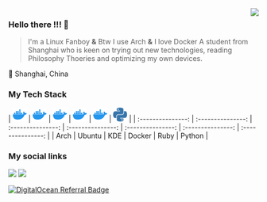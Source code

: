 <img align="right" src="https://github-readme-stats.vercel.app/api?username=ravachol-yang&show_icons=true&icon_color=805AD5&text_color=718096&bg_color=ffffff" />

### Hello there !!! 👋
> I'm a Linux Fanboy **&** Btw I use Arch **&** I love Docker
A student from Shanghai who is keen on trying out new technologies, reading Philosophy Thoeries and optimizing my own devices.

🧭 Shanghai, China

### My Tech Stack
| <img height="28" src="https://github.com/ravachol-yang/ravachol-yang/raw/master/assets/img/docker.svg"> | <img height="28" src="https://github.com/ravachol-yang/ravachol-yang/raw/master/assets/img/docker.svg"> | <img height="28" src="https://github.com/ravachol-yang/ravachol-yang/raw/master/assets/img/docker.svg"> | <img height="28" src="https://github.com/ravachol-yang/ravachol-yang/raw/master/assets/img/docker.svg"> | <img height="28" src="https://github.com/ravachol-yang/ravachol-yang/raw/master/assets/img/docker.svg"> | <img height="28" src="https://github.com/ravachol-yang/ravachol-yang/raw/master/assets/img/python.svg"> |
| :---------------: | :---------------: | :---------------: | :---------------: | :---------------: | :---------------: | :---------------: |
| Arch | Ubuntu | KDE | Docker | Ruby | Python |

### My social links
[![](https://img.shields.io/badge/Bilibili-Ravachol-E6162D?style=flat-square&logo=bilibili&logoColor=ffffff)](https://space.bilibili.com/442263994)
[![](https://img.shields.io/badge/Telegram-Ravachol-00A1D6?style=flat-square&logo=telegram&logoColor=ffffff)](https://t.me/ravachol_yang)

[![DigitalOcean Referral Badge](https://web-platforms.sfo2.digitaloceanspaces.com/WWW/Badge%202.svg)](https://www.digitalocean.com/?refcode=835379d82fb8&utm_campaign=Referral_Invite&utm_medium=Referral_Program&utm_source=badge)
